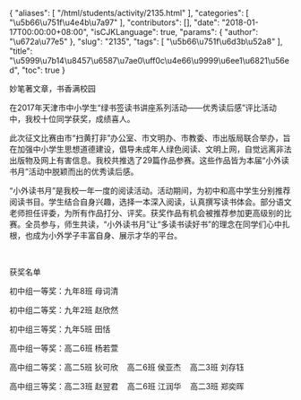 {
    "aliases": [
        "/html/students/activity/2135.html"
    ],
    "categories": [
        "\u5b66\u751f\u4e4b\u7a97"
    ],
    "contributors": [],
    "date": "2018-01-17T00:00:00+08:00",
    "isCJKLanguage": true,
    "params": {
        "author": "\u672a\u77e5"
    },
    "slug": "2135",
    "tags": [
        "\u5b66\u751f\u6d3b\u52a8"
    ],
    "title": "\u5999\u7b14\u8457\u6587\u7ae0\uff0c\u4e66\u9999\u6ee1\u6821\u56ed",
    "toc": true
}

妙笔著文章，书香满校园




在2017年天津市中小学生“绿书签读书讲座系列活动——优秀读后感”评比活动中，我校十位同学获奖，成绩喜人。




此次征文比赛由市“扫黄打非”办公室、市文明办、市教委、市出版局联合举办，旨在加强中小学生思想道德建设，倡导未成年人绿色阅读、文明上网，自觉远离非法出版物及网上有害信息。我校共推选了29篇作品参赛。这些作品皆为本届“小外读书月”活动中脱颖而出的优秀读后感。




“小外读书月”是我校一年一度的阅读活动。活动期间，为初中和高中学生分别推荐阅读书目。学生结合自身兴趣，选择一本深入阅读，认真撰写读书体会。部分语文老师担任评委，为所有作品打分、评奖。获奖作品有机会被推荐参加更高级别的比赛。全员参与，师生共读，“小外读书月”让“多读书读好书”的理念在同学们心中扎根，也成为小外学子丰富自身、展示才华的平台。




 




获奖名单




初中组一等奖：九年8班
母词清




初中组二等奖：九年2班
赵欣然




初中组三等奖：九年5班
田恬




高中组一等奖：高二6班
杨若萱




高中组二等奖：高二5班
狄可欣    高二6班 侯亚杰    高二3班 刘存钰




高中组三等奖：高二3班
赵翌君    高二6班 江润华    高二3班 郑奕晖


